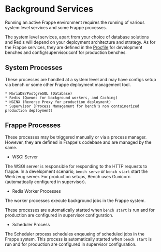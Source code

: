 <!-- add-breadcrumbs -->
# Background Services

Running an active Frappe environment requires the running of various system
level services and some Frappe processes.

The system level services, apart from your choice of database solutions and
Redis will depend on your deployment architecture and strategy. As for the
Frappe services, they are defined in the
[Procfile](/docs/user/en/bench/resources/bench-procfile) for development benches
and config/supervisor.conf for production benches.

System Processes
-----------------

These processes are handled at a system level and may have configs setup via
bench or some other Frappe deployment management tool.

    * MariaDB/PostgreSQL (Database)
    * Redis (Queues for background workers, and Caching)
    * NGINX (Reverse Proxy for production deployment)
    * Supervisor (Process Management for bench's non containerized production deployment)

Frappe Processes
----------------

These processes may be triggered manually or via a process manager. However,
they are defined in Frappe's codebase and are managed by the same.

* WSGI Server

The WSGI server is responsible for responding to the HTTP requests to frappe. In
a development scenario, `bench serve` or `bench start` start the Werkzeug server.
For production setups, Bench uses Gunicorn (automatically configured in supervisor).

* Redis Worker Processes

The worker processes execute background jobs in the Frappe system.

These processes are automatically started when `bench start` is run and for production
are configured in supervisor configuration.

* Scheduler Process

The Scheduler process schedules enqeueing of scheduled jobs in the Frappe
system. This process is automatically started when `bench start` is run and for
production are configured in supervisor configuration.
